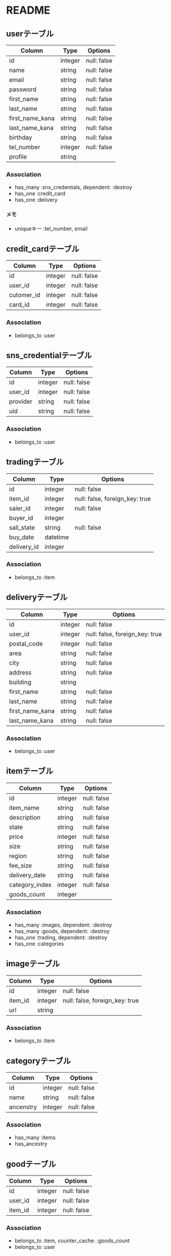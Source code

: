 # README

## userテーブル
|Column|Type|Options|
|------|----|-------|
|id|integer|null: false|
|name|string|null: false|
|email|string|null: false|
|password|string|null: false|
|first_name|string|null: false|
|last_name|string|null: false|
|first_name_kana|string|null: false|
|last_name_kana|string|null: false|
|birthday|string|null: false|
|tel_number|integer|null: false|
|profile|string||

### Association
- has_many :sns_credentials, dependent: :destroy
- has_one :credit_card
- has_one :delivery

#### メモ
- uniqueキー :tel_number, email


## credit_cardテーブル
|Column|Type|Options|
|------|----|-------|
|id|integer|null: false|
|user_id|integer|null: false|
|cutomer_id|integer|null: false|
|card_id|integer|null: false|

### Association
- belongs_to :user


## sns_credentialテーブル
|Column|Type|Options|
|------|----|-------|
|id|integer|null: false|
|user_id|integer|null: false|
|provider|string|null: false|
|uid|string|null: false|

### Association
- belongs_to :user


## tradingテーブル
|Column|Type|Options|
|------|----|-------|
|id|integer|null: false|
|item_id|integer|null: false, foreign_key: true|
|saler_id|integer|null: false|
|buyer_id|integer||
|sall_state|string|null: false|
|buy_date|datetime||
|delivery_id|integer||

### Association
- belongs_to :item


## deliveryテーブル
|Column|Type|Options|
|------|----|-------|
|id|integer|null: false|
|user_id|integer|null: false, foreign_key: true|
|postal_code|integer|null: false|
|area|string|null: false|
|city|string|null: false|
|address|string|null: false|
|building|string||
|first_name|string|null: false|
|last_name|string|null: false|
|first_name_kana|string|null: false|
|last_name_kana|string|null: false|

### Association
- belongs_to :user


## itemテーブル
|Column|Type|Options|
|------|----|-------|
|id|integer|null: false|
|item_name|string|null: false|
|description|string|null: false|
|state|string|null: false|
|price|integer|null: false|
|size|string|null: false|
|region|string|null: false|
|fee_size|string|null: false|
|delivery_date|string|null: false|
|category_index|integer|null: false|
|goods_count|integer||

### Association
- has_many :images, dependent: :destroy
- has_many :goods, dependent: :destroy
- has_one :trading, dependent: :destroy
- has_one :categories


## imageテーブル
|Column|Type|Options|
|------|----|-------|
|id|integer|null: false|
|item_id|integer|null: false, foreign_key: true|
|url|string||

### Association
- belongs_to :item


## categoryテーブル
|Column|Type|Options|
|------|----|-------|
|id|integer|null: false|
|name|string|null: false|
|ancenstry|integer|null: false|

### Association
- has_many :items
- has_ancestry


## goodテーブル
|Column|Type|Options|
|------|----|-------|
|id|integer|null: false|
|user_id|integer|null: false|
|item_id|integer|null: false|

### Association
- belongs_to :item, counter_cache: :goods_count
- belongs_to :user